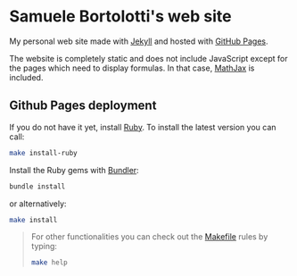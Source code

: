 # Samuele Bortolotti's web site

My personal web site made with [Jekyll](https://jekyllrb.com/) and hosted with [GitHub Pages](https://pages.github.com/).

The website is completely static and does not include JavaScript except for the pages which need to display formulas. In that case, [MathJax](https://www.mathjax.org/) is included.

## Github Pages deployment

If you do not have it yet, install [Ruby](https://www.ruby-lang.org/en/). To install the latest version you can call:

```bash
make install-ruby
```

Install the Ruby gems with [Bundler](https://bundler.io/):

```bash
bundle install
```

or alternatively:

```bash
make install
```

> For other functionalities you can check out the [Makefile](Makefile) rules by typing:
> ```bash
> make help
> ```